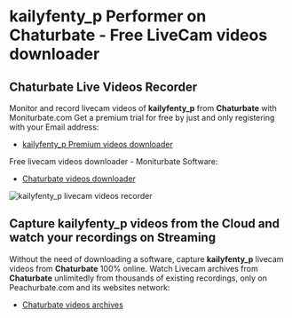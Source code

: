 # kailyfenty_p Performer on Chaturbate - Free LiveCam videos downloader

## Chaturbate Live Videos Recorder

Monitor and record livecam videos of **kailyfenty_p** from **Chaturbate** with Moniturbate.com
Get a premium trial for free by just and only registering with your Email address:
* [kailyfenty_p Premium videos downloader](https://moniturbate.com/request-demo-licence-key.html)

Free livecam videos downloader - Moniturbate Software:
* [Chaturbate videos downloader](https://moniturbate.com/moniturbate-download-software.html)

![kailyfenty_p livecam videos recorder](https://peachurnet.com/templates/moniturbate-software.png)


## Capture kailyfenty_p videos from the Cloud and watch your recordings on Streaming

Without the need of downloading a software, capture **kailyfenty_p** livecam videos from **Chaturbate** 100% online.
Watch Livecam archives from **Chaturbate** unlimitedly from thousands of existing recordings, only on Peachurbate.com and its websites network:
* [Chaturbate videos archives](https://peachurnet.com/)